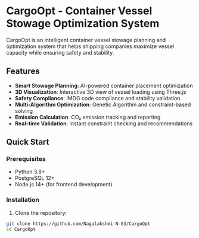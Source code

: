 # CargoOpt - Container Vessel Stowage Optimization System

CargoOpt is an intelligent container vessel stowage planning and optimization system that helps shipping companies maximize vessel capacity while ensuring safety and stability.

## Features

- **Smart Stowage Planning**: AI-powered container placement optimization
- **3D Visualization**: Interactive 3D view of vessel loading using Three.js
- **Safety Compliance**: IMDG code compliance and stability validation
- **Multi-Algorithm Optimization**: Genetic Algorithm and constraint-based solving
- **Emission Calculation**: CO₂ emission tracking and reporting
- **Real-time Validation**: Instant constraint checking and recommendations

## Quick Start

### Prerequisites
- Python 3.8+
- PostgreSQL 12+
- Node.js 14+ (for frontend development)

### Installation

1. Clone the repository:
```bash
git clone https://github.com/Nagalakshmi-N-03/CargoOpt
cd CargoOpt